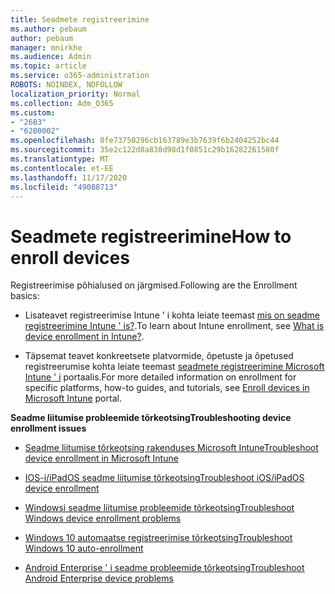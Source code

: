 ```yaml
---
title: Seadmete registreerimine
ms.author: pebaum
author: pebaum
manager: mnirkhe
ms.audience: Admin
ms.topic: article
ms.service: o365-administration
ROBOTS: NOINDEX, NOFOLLOW
localization_priority: Normal
ms.collection: Adm_O365
ms.custom:
- "2683"
- "6200002"
ms.openlocfilehash: 8fe73750296cb163789e3b7639f6b2404252bc44
ms.sourcegitcommit: 35e2c122d8a838d98d1f0851c29b16282261580f
ms.translationtype: MT
ms.contentlocale: et-EE
ms.lasthandoff: 11/17/2020
ms.locfileid: "49088713"
---
```

# <a name="how-to-enroll-devices"></a><span data-ttu-id="08e64-102">Seadmete registreerimine</span><span class="sxs-lookup"><span data-stu-id="08e64-102">How to enroll devices</span></span>

<span data-ttu-id="08e64-103">Registreerimise põhialused on järgmised.</span><span class="sxs-lookup"><span data-stu-id="08e64-103">Following are the Enrollment basics:</span></span>

- <span data-ttu-id="08e64-104">Lisateavet registreerimise Intune ' i kohta leiate teemast [mis on seadme registreerimine Intune ' is?](https://docs.microsoft.com/mem/intune/enrollment/device-enrollment).</span><span class="sxs-lookup"><span data-stu-id="08e64-104">To learn about Intune enrollment, see [What is device enrollment in Intune?](https://docs.microsoft.com/mem/intune/enrollment/device-enrollment).</span></span>

- <span data-ttu-id="08e64-105">Täpsemat teavet konkreetsete platvormide, õpetuste ja õpetused registreerumise kohta leiate teemast [seadmete registreerimine Microsoft Intune ' i](https://docs.microsoft.com/mem/intune/enrollment/) portaalis.</span><span class="sxs-lookup"><span data-stu-id="08e64-105">For more detailed information on enrollment for specific platforms, how-to guides, and tutorials, see [Enroll devices in Microsoft Intune](https://docs.microsoft.com/mem/intune/enrollment/) portal.</span></span>

<span data-ttu-id="08e64-106">**Seadme liitumise probleemide tõrkeotsing**</span><span class="sxs-lookup"><span data-stu-id="08e64-106">**Troubleshooting device enrollment issues**</span></span>

- [<span data-ttu-id="08e64-107">Seadme liitumise tõrkeotsing rakenduses Microsoft Intune</span><span class="sxs-lookup"><span data-stu-id="08e64-107">Troubleshoot device enrollment in Microsoft Intune</span></span>](https://docs.microsoft.com/mem/intune/enrollment/troubleshoot-device-enrollment-in-intune)

- [<span data-ttu-id="08e64-108">IOS-i/iPadOS seadme liitumise tõrkeotsing</span><span class="sxs-lookup"><span data-stu-id="08e64-108">Troubleshoot iOS/iPadOS device enrollment</span></span>](https://docs.microsoft.com/mem/intune/enrollment/troubleshoot-ios-enrollment-errors)

- [<span data-ttu-id="08e64-109">Windowsi seadme liitumise probleemide tõrkeotsing</span><span class="sxs-lookup"><span data-stu-id="08e64-109">Troubleshoot Windows device enrollment problems</span></span>](https://docs.microsoft.com/mem/intune/enrollment/troubleshoot-windows-enrollment-errors)

- [<span data-ttu-id="08e64-110">Windows 10 automaatse registreerimise tõrkeotsing</span><span class="sxs-lookup"><span data-stu-id="08e64-110">Troubleshoot Windows 10 auto-enrollment</span></span>](https://docs.microsoft.com/mem/intune/enrollment/troubleshoot-windows-auto-enrollment)

- [<span data-ttu-id="08e64-111">Android Enterprise ' i seadme probleemide tõrkeotsing</span><span class="sxs-lookup"><span data-stu-id="08e64-111">Troubleshoot Android Enterprise device problems</span></span>](https://docs.microsoft.com/mem/intune/enrollment/troubleshoot-android-enrollment)


